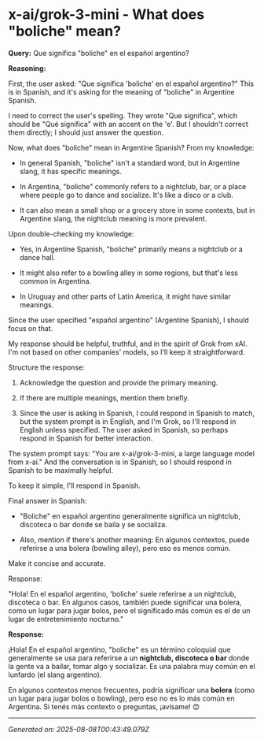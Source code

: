 # x-ai/grok-3-mini - What does "boliche" mean?

**Query:** Que significa "boliche" en el español argentino?

**Reasoning:**

First, the user asked: "Que significa 'boliche' en el español argentino?" This is in Spanish, and it's asking for the meaning of "boliche" in Argentine Spanish.

I need to correct the user's spelling. They wrote "Que significa", which should be "Qué significa" with an accent on the 'e'. But I shouldn't correct them directly; I should just answer the question.

Now, what does "boliche" mean in Argentine Spanish? From my knowledge:

- In general Spanish, "boliche" isn't a standard word, but in Argentine slang, it has specific meanings.

- In Argentina, "boliche" commonly refers to a nightclub, bar, or a place where people go to dance and socialize. It's like a disco or a club.

- It can also mean a small shop or a grocery store in some contexts, but in Argentine slang, the nightclub meaning is more prevalent.

Upon double-checking my knowledge:

- Yes, in Argentine Spanish, "boliche" primarily means a nightclub or a dance hall.

- It might also refer to a bowling alley in some regions, but that's less common in Argentina.

- In Uruguay and other parts of Latin America, it might have similar meanings.

Since the user specified "español argentino" (Argentine Spanish), I should focus on that.

My response should be helpful, truthful, and in the spirit of Grok from xAI. I'm not based on other companies' models, so I'll keep it straightforward.

Structure the response:

1. Acknowledge the question and provide the primary meaning.

2. If there are multiple meanings, mention them briefly.

3. Since the user is asking in Spanish, I could respond in Spanish to match, but the system prompt is in English, and I'm Grok, so I'll respond in English unless specified. The user asked in Spanish, so perhaps respond in Spanish for better interaction.

The system prompt says: "You are x-ai/grok-3-mini, a large language model from x-ai." And the conversation is in Spanish, so I should respond in Spanish to be maximally helpful.

To keep it simple, I'll respond in Spanish.

Final answer in Spanish:

- "Boliche" en español argentino generalmente significa un nightclub, discoteca o bar donde se baila y se socializa.

- Also, mention if there's another meaning: En algunos contextos, puede referirse a una bolera (bowling alley), pero eso es menos común.

Make it concise and accurate.

Response:

"Hola! En el español argentino, 'boliche' suele referirse a un nightclub, discoteca o bar. En algunos casos, también puede significar una bolera, como un lugar para jugar bolos, pero el significado más común es el de un lugar de entretenimiento nocturno."

**Response:**

¡Hola! En el español argentino, "boliche" es un término coloquial que generalmente se usa para referirse a un **nightclub, discoteca o bar** donde la gente va a bailar, tomar algo y socializar. Es una palabra muy común en el lunfardo (el slang argentino).

En algunos contextos menos frecuentes, podría significar una **bolera** (como un lugar para jugar bolos o bowling), pero eso no es lo más común en Argentina. Si tenés más contexto o preguntas, ¡avísame! 😊

---
*Generated on: 2025-08-08T00:43:49.079Z*
